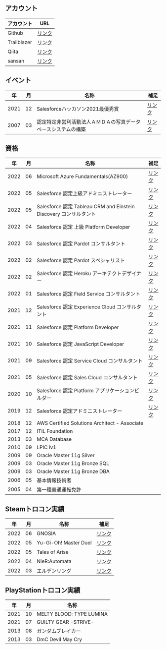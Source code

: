 ## アカウント

|アカウント|URL|
|---|---|
|Github|[リンク](https://github.com/yfujii01)|
|Trailblazer|[リンク](https://trailblazer.me/id/yuyafujii01)|
|Qiita|[リンク](https://qiita.com/yfujii01)|
|sansan|[リンク](https://ap.sansan.com/v/vc/urjsfgxwmfreto6d57mukq7qqe/)|

## イベント

|年|月|名称|補足|
|---|---|---|---|
|2021|12|Salesforceハッカソン2021最優秀賞|[リンク](https://developer.salesforce.com/jpblogs/2021/12/salesforce-hackathon-2021-result/)|
|2007|03|認定特定非営利活動法人ＡＭＤＡの写真データベースシステムの構築|[リンク](https://amda.or.jp/journal/?work_id=536)|

## 資格

|年|月|名称|補足|
|---|---|---|---|
|2022|06|Microsoft Azure Fundamentals(AZ900)|[リンク](https://www.credly.com/badges/1070fb28-bafe-4761-9de4-ba6ce8e45dfd)|
|2022|05|Salesforce 認定上級アドミニストレーター|[リンク](https://trailblazer.me/id/yuyafujii01)|
|2022|05|Salesforce 認定 Tableau CRM and Einstein Discovery コンサルタント|[リンク](https://trailblazer.me/id/yuyafujii01)|
|2022|04|Salesforce 認定 上級 Platform Developer|[リンク](https://trailblazer.me/id/yuyafujii01)|
|2022|03|Salesforce 認定 Pardot コンサルタント|[リンク](https://trailblazer.me/id/yuyafujii01)|
|2022|02|Salesforce 認定 Pardot スペシャリスト|[リンク](https://trailblazer.me/id/yuyafujii01)|
|2022|02|Salesforce 認定 Heroku アーキテクトデザイナー|[リンク](https://trailblazer.me/id/yuyafujii01)|
|2022|01|Salesforce 認定 Field Service コンサルタント|[リンク](https://trailblazer.me/id/yuyafujii01)|
|2021|12|Salesforce 認定 Experience Cloud コンサルタント|[リンク](https://trailblazer.me/id/yuyafujii01)|
|2021|11|Salesforce 認定 Platform Developer|[リンク](https://trailblazer.me/id/yuyafujii01)|
|2021|10|Salesforce 認定 JavaScript Developer|[リンク](https://trailblazer.me/id/yuyafujii01)|
|2021|09|Salesforce 認定 Service Cloud コンサルタント|[リンク](https://trailblazer.me/id/yuyafujii01)|
|2021|05|Salesforce 認定 Sales Cloud コンサルタント|[リンク](https://trailblazer.me/id/yuyafujii01)|
|2020|10|Salesforce 認定 Platform アプリケーションビルダー|[リンク](https://trailblazer.me/id/yuyafujii01)|
|2019|12|Salesforce 認定アドミニストレーター|[リンク](https://trailblazer.me/id/yuyafujii01)|
|2018|12|AWS Certified Solutions Architect - Associate|
|2017|12|ITIL Foundation|
|2013|03|MCA Database|
|2010|09|LPIC lv1|
|2009|09|Oracle Master 11g Silver|
|2009|03|Oracle Master 11g Bronze SQL|
|2009|03|Oracle Master 11g Bronze DBA|
|2006|05|基本情報技術者|
|2005|04|第一種普通運転免許|

## Steamトロコン実績

|年|月|名称|補足|
|---|---|---|---|
|2022|06|GNOSIA|[リンク](https://steamcommunity.com/profiles/76561199241957435/stats/1608290/?tab=achievements)|
|2022|05|Yu-Gi-Oh! Master Duel|[リンク](https://steamcommunity.com/profiles/76561199241957435/stats/1449850/?tab=achievements)|
|2022|05|Tales of Arise|[リンク](https://steamcommunity.com/profiles/76561199241957435/stats/740130/?tab=achievements)|
|2022|04|NieR:Automata|[リンク](https://steamcommunity.com/profiles/76561199241957435/stats/524220/?tab=achievements)|
|2022|03|エルデンリング|[リンク](https://steamcommunity.com/profiles/76561199241957435/stats/1245620/?tab=achievements)|

## PlayStationトロコン実績

|年|月|名称|
|---|---|---|
|2021|10|MELTY BLOOD: TYPE LUMINA|
|2021|07|GUILTY GEAR -STRIVE-|
|2013|08|ガンダムブレイカー|
|2013|03|DmC Devil May Cry|
